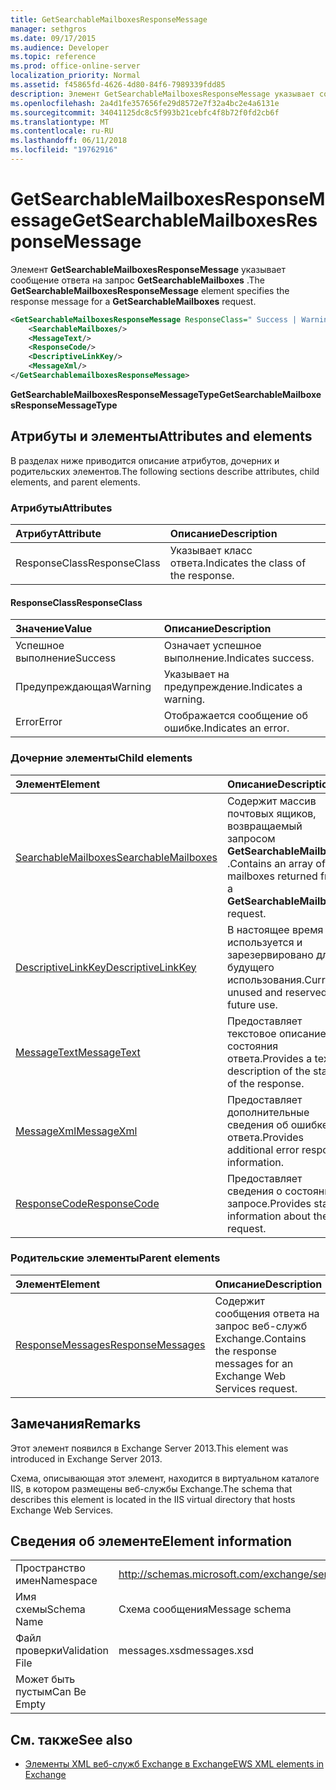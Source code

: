 ```yaml
---
title: GetSearchableMailboxesResponseMessage
manager: sethgros
ms.date: 09/17/2015
ms.audience: Developer
ms.topic: reference
ms.prod: office-online-server
localization_priority: Normal
ms.assetid: f45865fd-4626-4d80-84f6-7989339fdd85
description: Элемент GetSearchableMailboxesResponseMessage указывает сообщение ответа на запрос GetSearchableMailboxes.
ms.openlocfilehash: 2a4d1fe357656fe29d8572e7f32a4bc2e4a6131e
ms.sourcegitcommit: 34041125dc8c5f993b21cebfc4f8b72f0fd2cb6f
ms.translationtype: MT
ms.contentlocale: ru-RU
ms.lasthandoff: 06/11/2018
ms.locfileid: "19762916"
---
```

# <a name="getsearchablemailboxesresponsemessage"></a><span data-ttu-id="1cfdc-103">GetSearchableMailboxesResponseMessage</span><span class="sxs-lookup"><span data-stu-id="1cfdc-103">GetSearchableMailboxesResponseMessage</span></span>

<span data-ttu-id="1cfdc-104">Элемент **GetSearchableMailboxesResponseMessage** указывает сообщение ответа на запрос **GetSearchableMailboxes** .</span><span class="sxs-lookup"><span data-stu-id="1cfdc-104">The **GetSearchableMailboxesResponseMessage** element specifies the response message for a **GetSearchableMailboxes** request.</span></span> 
  
```XML
<GetSearchableMailboxesResponseMessage ResponseClass=" Success | Warning | Error ">
    <SearchableMailboxes/>
    <MessageText/>
    <ResponseCode/>
    <DescriptiveLinkKey/>
    <MessageXml/>
</GetSearchablemailboxesResponseMessage>
```

 <span data-ttu-id="1cfdc-105">**GetSearchableMailboxesResponseMessageType**</span><span class="sxs-lookup"><span data-stu-id="1cfdc-105">**GetSearchableMailboxesResponseMessageType**</span></span>
## <a name="attributes-and-elements"></a><span data-ttu-id="1cfdc-106">Атрибуты и элементы</span><span class="sxs-lookup"><span data-stu-id="1cfdc-106">Attributes and elements</span></span>

<span data-ttu-id="1cfdc-107">В разделах ниже приводится описание атрибутов, дочерних и родительских элементов.</span><span class="sxs-lookup"><span data-stu-id="1cfdc-107">The following sections describe attributes, child elements, and parent elements.</span></span>
  
### <a name="attributes"></a><span data-ttu-id="1cfdc-108">Атрибуты</span><span class="sxs-lookup"><span data-stu-id="1cfdc-108">Attributes</span></span>

|<span data-ttu-id="1cfdc-109">**Атрибут**</span><span class="sxs-lookup"><span data-stu-id="1cfdc-109">**Attribute**</span></span>|<span data-ttu-id="1cfdc-110">**Описание**</span><span class="sxs-lookup"><span data-stu-id="1cfdc-110">**Description**</span></span>|
|:-----|:-----|
|<span data-ttu-id="1cfdc-111">ResponseClass</span><span class="sxs-lookup"><span data-stu-id="1cfdc-111">ResponseClass</span></span>  <br/> |<span data-ttu-id="1cfdc-112">Указывает класс ответа.</span><span class="sxs-lookup"><span data-stu-id="1cfdc-112">Indicates the class of the response.</span></span>  <br/> |
   
#### <a name="responseclass"></a><span data-ttu-id="1cfdc-113">ResponseClass</span><span class="sxs-lookup"><span data-stu-id="1cfdc-113">ResponseClass</span></span>

|<span data-ttu-id="1cfdc-114">**Значение**</span><span class="sxs-lookup"><span data-stu-id="1cfdc-114">**Value**</span></span>|<span data-ttu-id="1cfdc-115">**Описание**</span><span class="sxs-lookup"><span data-stu-id="1cfdc-115">**Description**</span></span>|
|:-----|:-----|
|<span data-ttu-id="1cfdc-116">Успешное выполнение</span><span class="sxs-lookup"><span data-stu-id="1cfdc-116">Success</span></span>  <br/> |<span data-ttu-id="1cfdc-117">Означает успешное выполнение.</span><span class="sxs-lookup"><span data-stu-id="1cfdc-117">Indicates success.</span></span>  <br/> |
|<span data-ttu-id="1cfdc-118">Предупреждающая</span><span class="sxs-lookup"><span data-stu-id="1cfdc-118">Warning</span></span>  <br/> |<span data-ttu-id="1cfdc-119">Указывает на предупреждение.</span><span class="sxs-lookup"><span data-stu-id="1cfdc-119">Indicates a warning.</span></span>  <br/> |
|<span data-ttu-id="1cfdc-120">Error</span><span class="sxs-lookup"><span data-stu-id="1cfdc-120">Error</span></span>  <br/> |<span data-ttu-id="1cfdc-121">Отображается сообщение об ошибке.</span><span class="sxs-lookup"><span data-stu-id="1cfdc-121">Indicates an error.</span></span>  <br/> |
   
### <a name="child-elements"></a><span data-ttu-id="1cfdc-122">Дочерние элементы</span><span class="sxs-lookup"><span data-stu-id="1cfdc-122">Child elements</span></span>

|<span data-ttu-id="1cfdc-123">**Элемент**</span><span class="sxs-lookup"><span data-stu-id="1cfdc-123">**Element**</span></span>|<span data-ttu-id="1cfdc-124">**Описание**</span><span class="sxs-lookup"><span data-stu-id="1cfdc-124">**Description**</span></span>|
|:-----|:-----|
|[<span data-ttu-id="1cfdc-125">SearchableMailboxes</span><span class="sxs-lookup"><span data-stu-id="1cfdc-125">SearchableMailboxes</span></span>](searchablemailboxes.md) <br/> |<span data-ttu-id="1cfdc-126">Содержит массив почтовых ящиков, возвращаемый запросом **GetSearchableMailboxes** .</span><span class="sxs-lookup"><span data-stu-id="1cfdc-126">Contains an array of the mailboxes returned from a **GetSearchableMailboxes** request.</span></span>  <br/> |
|[<span data-ttu-id="1cfdc-127">DescriptiveLinkKey</span><span class="sxs-lookup"><span data-stu-id="1cfdc-127">DescriptiveLinkKey</span></span>](descriptivelinkkey.md) <br/> |<span data-ttu-id="1cfdc-128">В настоящее время используется и зарезервировано для будущего использования.</span><span class="sxs-lookup"><span data-stu-id="1cfdc-128">Currently unused and reserved for future use.</span></span>  <br/> |
|[<span data-ttu-id="1cfdc-129">MessageText</span><span class="sxs-lookup"><span data-stu-id="1cfdc-129">MessageText</span></span>](messagetext.md) <br/> |<span data-ttu-id="1cfdc-130">Предоставляет текстовое описание состояния ответа.</span><span class="sxs-lookup"><span data-stu-id="1cfdc-130">Provides a text description of the status of the response.</span></span>  <br/> |
|[<span data-ttu-id="1cfdc-131">MessageXml</span><span class="sxs-lookup"><span data-stu-id="1cfdc-131">MessageXml</span></span>](messagexml.md) <br/> |<span data-ttu-id="1cfdc-132">Предоставляет дополнительные сведения об ошибке ответа.</span><span class="sxs-lookup"><span data-stu-id="1cfdc-132">Provides additional error response information.</span></span>  <br/> |
|[<span data-ttu-id="1cfdc-133">ResponseCode</span><span class="sxs-lookup"><span data-stu-id="1cfdc-133">ResponseCode</span></span>](responsecode.md) <br/> |<span data-ttu-id="1cfdc-134">Предоставляет сведения о состоянии о запросе.</span><span class="sxs-lookup"><span data-stu-id="1cfdc-134">Provides status information about the request.</span></span>  <br/> |
   
### <a name="parent-elements"></a><span data-ttu-id="1cfdc-135">Родительские элементы</span><span class="sxs-lookup"><span data-stu-id="1cfdc-135">Parent elements</span></span>

|<span data-ttu-id="1cfdc-136">**Элемент**</span><span class="sxs-lookup"><span data-stu-id="1cfdc-136">**Element**</span></span>|<span data-ttu-id="1cfdc-137">**Описание**</span><span class="sxs-lookup"><span data-stu-id="1cfdc-137">**Description**</span></span>|
|:-----|:-----|
|[<span data-ttu-id="1cfdc-138">ResponseMessages</span><span class="sxs-lookup"><span data-stu-id="1cfdc-138">ResponseMessages</span></span>](responsemessages.md) <br/> |<span data-ttu-id="1cfdc-139">Содержит сообщения ответа на запрос веб-служб Exchange.</span><span class="sxs-lookup"><span data-stu-id="1cfdc-139">Contains the response messages for an Exchange Web Services request.</span></span>  <br/> |
   
## <a name="remarks"></a><span data-ttu-id="1cfdc-140">Замечания</span><span class="sxs-lookup"><span data-stu-id="1cfdc-140">Remarks</span></span>

<span data-ttu-id="1cfdc-141">Этот элемент появился в Exchange Server 2013.</span><span class="sxs-lookup"><span data-stu-id="1cfdc-141">This element was introduced in Exchange Server 2013.</span></span>
  
<span data-ttu-id="1cfdc-142">Схема, описывающая этот элемент, находится в виртуальном каталоге IIS, в котором размещены веб-службы Exchange.</span><span class="sxs-lookup"><span data-stu-id="1cfdc-142">The schema that describes this element is located in the IIS virtual directory that hosts Exchange Web Services.</span></span>
  
## <a name="element-information"></a><span data-ttu-id="1cfdc-143">Сведения об элементе</span><span class="sxs-lookup"><span data-stu-id="1cfdc-143">Element information</span></span>

|||
|:-----|:-----|
|<span data-ttu-id="1cfdc-144">Пространство имен</span><span class="sxs-lookup"><span data-stu-id="1cfdc-144">Namespace</span></span>  <br/> |http://schemas.microsoft.com/exchange/services/2006/messages  <br/> |
|<span data-ttu-id="1cfdc-145">Имя схемы</span><span class="sxs-lookup"><span data-stu-id="1cfdc-145">Schema Name</span></span>  <br/> |<span data-ttu-id="1cfdc-146">Схема сообщения</span><span class="sxs-lookup"><span data-stu-id="1cfdc-146">Message schema</span></span>  <br/> |
|<span data-ttu-id="1cfdc-147">Файл проверки</span><span class="sxs-lookup"><span data-stu-id="1cfdc-147">Validation File</span></span>  <br/> |<span data-ttu-id="1cfdc-148">messages.xsd</span><span class="sxs-lookup"><span data-stu-id="1cfdc-148">messages.xsd</span></span>  <br/> |
|<span data-ttu-id="1cfdc-149">Может быть пустым</span><span class="sxs-lookup"><span data-stu-id="1cfdc-149">Can Be Empty</span></span>  <br/> ||
   
## <a name="see-also"></a><span data-ttu-id="1cfdc-150">См. также</span><span class="sxs-lookup"><span data-stu-id="1cfdc-150">See also</span></span>



- [<span data-ttu-id="1cfdc-151">Элементы XML веб-служб Exchange в Exchange</span><span class="sxs-lookup"><span data-stu-id="1cfdc-151">EWS XML elements in Exchange</span></span>](ews-xml-elements-in-exchange.md)

